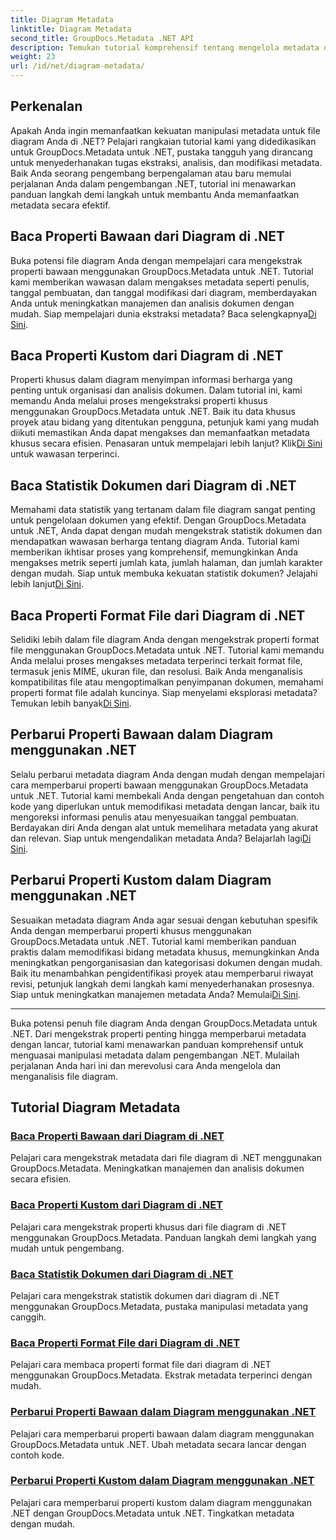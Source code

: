 ```yaml
---
title: Diagram Metadata
linktitle: Diagram Metadata
second_title: GroupDocs.Metadata .NET API
description: Temukan tutorial komprehensif tentang mengelola metadata diagram dengan GroupDocs.Metadata untuk .NET. Ekstrak, perbarui, dan analisis properti dengan mudah.
weight: 23
url: /id/net/diagram-metadata/
---
```

## Perkenalan

Apakah Anda ingin memanfaatkan kekuatan manipulasi metadata untuk file diagram Anda di .NET? Pelajari rangkaian tutorial kami yang didedikasikan untuk GroupDocs.Metadata untuk .NET, pustaka tangguh yang dirancang untuk menyederhanakan tugas ekstraksi, analisis, dan modifikasi metadata. Baik Anda seorang pengembang berpengalaman atau baru memulai perjalanan Anda dalam pengembangan .NET, tutorial ini menawarkan panduan langkah demi langkah untuk membantu Anda memanfaatkan metadata secara efektif.

## Baca Properti Bawaan dari Diagram di .NET

 Buka potensi file diagram Anda dengan mempelajari cara mengekstrak properti bawaan menggunakan GroupDocs.Metadata untuk .NET. Tutorial kami memberikan wawasan dalam mengakses metadata seperti penulis, tanggal pembuatan, dan tanggal modifikasi dari diagram, memberdayakan Anda untuk meningkatkan manajemen dan analisis dokumen dengan mudah. Siap mempelajari dunia ekstraksi metadata? Baca selengkapnya[Di Sini](./read-built-in-properties-diagrams/).

## Baca Properti Kustom dari Diagram di .NET

Properti khusus dalam diagram menyimpan informasi berharga yang penting untuk organisasi dan analisis dokumen. Dalam tutorial ini, kami memandu Anda melalui proses mengekstraksi properti khusus menggunakan GroupDocs.Metadata untuk .NET. Baik itu data khusus proyek atau bidang yang ditentukan pengguna, petunjuk kami yang mudah diikuti memastikan Anda dapat mengakses dan memanfaatkan metadata khusus secara efisien. Penasaran untuk mempelajari lebih lanjut? Klik[Di Sini](./read-custom-properties-diagrams/) untuk wawasan terperinci.

## Baca Statistik Dokumen dari Diagram di .NET

 Memahami data statistik yang tertanam dalam file diagram sangat penting untuk pengelolaan dokumen yang efektif. Dengan GroupDocs.Metadata untuk .NET, Anda dapat dengan mudah mengekstrak statistik dokumen dan mendapatkan wawasan berharga tentang diagram Anda. Tutorial kami memberikan ikhtisar proses yang komprehensif, memungkinkan Anda mengakses metrik seperti jumlah kata, jumlah halaman, dan jumlah karakter dengan mudah. Siap untuk membuka kekuatan statistik dokumen? Jelajahi lebih lanjut[Di Sini](./read-document-statistics-diagrams/).

## Baca Properti Format File dari Diagram di .NET

Selidiki lebih dalam file diagram Anda dengan mengekstrak properti format file menggunakan GroupDocs.Metadata untuk .NET. Tutorial kami memandu Anda melalui proses mengakses metadata terperinci terkait format file, termasuk jenis MIME, ukuran file, dan resolusi. Baik Anda menganalisis kompatibilitas file atau mengoptimalkan penyimpanan dokumen, memahami properti format file adalah kuncinya. Siap menyelami eksplorasi metadata? Temukan lebih banyak[Di Sini](./read-file-format-properties-diagrams/).

## Perbarui Properti Bawaan dalam Diagram menggunakan .NET

 Selalu perbarui metadata diagram Anda dengan mudah dengan mempelajari cara memperbarui properti bawaan menggunakan GroupDocs.Metadata untuk .NET. Tutorial kami membekali Anda dengan pengetahuan dan contoh kode yang diperlukan untuk memodifikasi metadata dengan lancar, baik itu mengoreksi informasi penulis atau menyesuaikan tanggal pembuatan. Berdayakan diri Anda dengan alat untuk memelihara metadata yang akurat dan relevan. Siap untuk mengendalikan metadata Anda? Belajarlah lagi[Di Sini](./update-built-in-properties-diagrams/).

## Perbarui Properti Kustom dalam Diagram menggunakan .NET

Sesuaikan metadata diagram Anda agar sesuai dengan kebutuhan spesifik Anda dengan memperbarui properti khusus menggunakan GroupDocs.Metadata untuk .NET. Tutorial kami memberikan panduan praktis dalam memodifikasi bidang metadata khusus, memungkinkan Anda meningkatkan pengorganisasian dan kategorisasi dokumen dengan mudah. Baik itu menambahkan pengidentifikasi proyek atau memperbarui riwayat revisi, petunjuk langkah demi langkah kami menyederhanakan prosesnya. Siap untuk meningkatkan manajemen metadata Anda? Memulai[Di Sini](./update-custom-properties-diagrams/).

----

Buka potensi penuh file diagram Anda dengan GroupDocs.Metadata untuk .NET. Dari mengekstrak properti penting hingga memperbarui metadata dengan lancar, tutorial kami menawarkan panduan komprehensif untuk menguasai manipulasi metadata dalam pengembangan .NET. Mulailah perjalanan Anda hari ini dan merevolusi cara Anda mengelola dan menganalisis file diagram.
## Tutorial Diagram Metadata
### [Baca Properti Bawaan dari Diagram di .NET](./read-built-in-properties-diagrams/)
Pelajari cara mengekstrak metadata dari file diagram di .NET menggunakan GroupDocs.Metadata. Meningkatkan manajemen dan analisis dokumen secara efisien.
### [Baca Properti Kustom dari Diagram di .NET](./read-custom-properties-diagrams/)
Pelajari cara mengekstrak properti khusus dari file diagram di .NET menggunakan GroupDocs.Metadata. Panduan langkah demi langkah yang mudah untuk pengembang.
### [Baca Statistik Dokumen dari Diagram di .NET](./read-document-statistics-diagrams/)
Pelajari cara mengekstrak statistik dokumen dari diagram di .NET menggunakan GroupDocs.Metadata, pustaka manipulasi metadata yang canggih.
### [Baca Properti Format File dari Diagram di .NET](./read-file-format-properties-diagrams/)
Pelajari cara membaca properti format file dari diagram di .NET menggunakan GroupDocs.Metadata. Ekstrak metadata terperinci dengan mudah.
### [Perbarui Properti Bawaan dalam Diagram menggunakan .NET](./update-built-in-properties-diagrams/)
Pelajari cara memperbarui properti bawaan dalam diagram menggunakan GroupDocs.Metadata untuk .NET. Ubah metadata secara lancar dengan contoh kode.
### [Perbarui Properti Kustom dalam Diagram menggunakan .NET](./update-custom-properties-diagrams/)
Pelajari cara memperbarui properti kustom dalam diagram menggunakan .NET dengan GroupDocs.Metadata untuk .NET. Tingkatkan metadata dengan mudah.